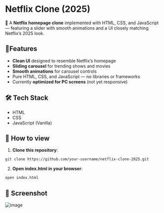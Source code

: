 # Netflix Clone (2025)

🍿 A **Netflix homepage clone** implemented with HTML, CSS, and JavaScript — featuring a slider with smooth animations and a UI closely matching Netflix’s 2025 look.

## 🔹Features

- **Clean UI** designed to resemble Netflix’s homepage
- **Sliding carousel** for trending shows and movies
- **Smooth animations** for carousel controls
- Pure HTML, CSS, and JavaScript — no libraries or frameworks
- Currently **optimized for PC screens** (not yet responsive)

## 🛠 Tech Stack

- HTML
- CSS
- JavaScript (Vanilla)

## 🏹 How to view

1. **Clone this repository**:

```bash
git clone https://github.com/your-username/netflix-clone-2025.git
```
2. **Open index.html in your browser**:

```bash
open index.html
```
## 📸 Screenshot
![image](https://github.com/user-attachments/assets/87ead930-8a89-44e7-96e9-eeb439503b1a)

